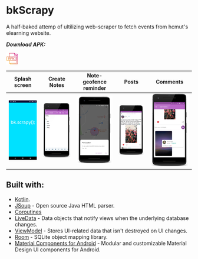 # bkScrapy
A half-baked attemp of ultilizing web-scraper to fetch events from hcmut's elearning website.


***Download APK:***

[![bkScrapy](https://github.com/Xantrl/bkScrapy/blob/master/screenshots/apk-file-format.png)](https://github.com/Xantrl/bkScrapy/releases/download/v1.6.9/bkScrapy.apk)

| Splash screen  |Create Notes | Note-geofence reminder | Posts | Comments|
| ------------- |--------------| ------------- |------------- |------------- |
| ![Splash screen](https://github.com/Xantrl/bkScrapy/blob/master/screenshots/Screenshot_20210629-191259.png)| ![Create Notes](https://github.com/AbduallahAtta/Social-Note/blob/master/screenshots/edit_note.png)| ![Note-geofence reminder](https://github.com/AbduallahAtta/Social-Note/blob/master/screenshots/geofence.png) |  ![Posts](https://github.com/AbduallahAtta/Social-Note/blob/master/screenshots/posts_screen.png)|![Comments](https://github.com/AbduallahAtta/Social-Note/blob/master/screenshots/comments_screen.png) 

## Built with:

- [Kotlin](https://kotlinlang.org/).
- [JSoup](https://jsoup.org/) - Open source Java HTML parser.
- [Coroutines](https://kotlinlang.org/docs/reference/coroutines-overview.html)
- [LiveData](https://developer.android.com/topic/libraries/architecture/livedata) - Data objects that notify views when the underlying database changes.
- [ViewModel](https://developer.android.com/topic/libraries/architecture/viewmodel) - Stores UI-related data that isn't destroyed on UI changes. 
- [Room](https://developer.android.com/topic/libraries/architecture/room) - SQLite object mapping library.
- [Material Components for Android](https://github.com/material-components/material-components-android) - Modular and customizable Material Design UI components for Android.

